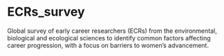 # ECRs_survey
Global survey of early career researchers (ECRs) from the environmental, biological and ecological sciences to identify common factors affecting career progression, with a focus on barriers to women’s advancement. 
